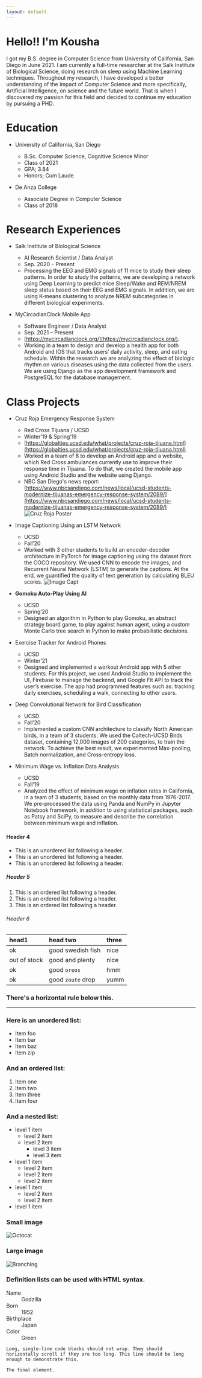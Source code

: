 ```yaml
---
layout: default
---
```


# Hello!! I'm Kousha

I got my B.S. degree in Computer Science from University of California, San Diego in June 2021. I am currently a full-time researcher at the Salk Institute of Biological Science, doing research on sleep using Machine Learning techniques. Throughout my research, I have developed a better understanding of the impact of Computer Science and more specifically, Artificial Intelligence, on science and the future world. That is when I discovered my passion for this field and decided to continue my education by pursuing a PHD. 


# Education

* University of California, San Diego
  * B.Sc. Computer Science, Cognitive Science Minor
  * Class of 2021
  * GPA; 3.84
  * Honors; Cum Laude

* De Anza College
  * Associate Degree in Computer Science
  * Class of 2018


# Research Experiences

* Salk Institute of Biological Science	
  * AI Research Scientist / Data Analyst
  * Sep. 2020 – Present	        
  * Processing the EEG and EMG signals of 11 mice to study their sleep patterns. In order to study the patterns, we are developing a network using Deep Learning to predict mice Sleep/Wake and REM/NREM sleep status based on their EEG and EMG signals. In addition, we are using K-means clustering to analyze NREM subcategories in different biological experiments. 

* MyCircadianClock Mobile App	   
  * Software Engineer / Data Analyst
  * Sep. 2021 – Present
  * [https://mycircadianclock.org/](https://mycircadianclock.org/).
  * Working in a team to design and develop a health app for both Android and IOS that tracks users’ daily activity, sleep, and eating schedule. Within the research we are analyzing the effect of biologic rhythm on various diseases using the data collected from the users. We are using Django as the app development framework and PostgreSQL for the database management.


# Class Projects

* Cruz Roja Emergency Response System 
  * Red Cross Tijuana / UCSD
  * Winter’19 & Spring’19
  * [https://globalties.ucsd.edu/what/projects/cruz-roja-tijuana.html](https://globalties.ucsd.edu/what/projects/cruz-roja-tijuana.html)
  * Worked in a team of 8 to develop an Android app and a website, which Red Cross ambulances currently use to improve their response time in Tijuana. To do that, we created the mobile app using Android Studio and the website using Django.
  * NBC San Diego's news report: [https://www.nbcsandiego.com/news/local/ucsd-students-modernize-tijuanas-emergency-response-system/2089/](https://www.nbcsandiego.com/news/local/ucsd-students-modernize-tijuanas-emergency-response-system/2089/) 
![Cruz Roja Poster](cruz_roja_poster.png)

* Image Captioning Using an LSTM Network 
  * UCSD
  * Fall’20
  * Worked with 3 other students to build an encoder-decoder architecture in PyTorch for image captioning using the dataset from the COCO repository. We used CNN to encode the images, and Recurrent Neural Network (LSTM) to generate the captions. At the end, we quantified the quality of text generation by calculating BLEU scores.
![Image Capt](image_capt.png)


* <b>Gomoku Auto-Play Using AI </b>
  * UCSD
  * Spring’20
  * Designed an algorithm in Python to play Gomoku, an abstract strategy board game, to play against human agent, using a custom Monte Carlo tree search in Python to make probabilistic decisions. 

* Exercise Tracker for Android Phones
  * UCSD
  * Winter’21
  * Designed and implemented a workout Android app with 5 other students. For this project, we used Android Studio to implement the UI, Firebase to manage the backend, and Google Fit API to track the user’s exercise. The app had programmed features such as: tracking daily exercises, scheduling a walk, connecting to other users.

* Deep Convolutional Network for Bird Classification
  * UCSD
  * Fall’20
  * Implemented a custom CNN architecture to classify North American birds, in a team of 3 students. We used the Caltech-UCSD Birds dataset, containing 12,000 images of 200 categories, to train the network. To achieve the best result, we experimented Max-pooling, Batch normalization, and Cross-entropy loss. 

* Minimum Wage vs. Inflation Data Analysis
  * UCSD	                
  * Fall’19
  * Analyzed the effect of minimum wage on inflation rates in California, in a team of 3 students, based on the monthly data from 1976-2017. We pre-processed the data using Panda and NumPy in Jupyter Notebook framework, in addition to using statistical packages, such as Patsy and SciPy, to measure and describe the correlation between minimum wage and inflation.  


#### Header 4

*   This is an unordered list following a header.
*   This is an unordered list following a header.
*   This is an unordered list following a header.

##### Header 5

1.  This is an ordered list following a header.
2.  This is an ordered list following a header.
3.  This is an ordered list following a header.

###### Header 6

| head1        | head two          | three |
|:-------------|:------------------|:------|
| ok           | good swedish fish | nice  |
| out of stock | good and plenty   | nice  |
| ok           | good `oreos`      | hmm   |
| ok           | good `zoute` drop | yumm  |

### There's a horizontal rule below this.

* * *

### Here is an unordered list:

*   Item foo
*   Item bar
*   Item baz
*   Item zip

### And an ordered list:

1.  Item one
1.  Item two
1.  Item three
1.  Item four

### And a nested list:

- level 1 item
  - level 2 item
  - level 2 item
    - level 3 item
    - level 3 item
- level 1 item
  - level 2 item
  - level 2 item
  - level 2 item
- level 1 item
  - level 2 item
  - level 2 item
- level 1 item

### Small image

![Octocat](https://github.githubassets.com/images/icons/emoji/octocat.png)

### Large image

![Branching](https://guides.github.com/activities/hello-world/branching.png)


### Definition lists can be used with HTML syntax.

<dl>
<dt>Name</dt>
<dd>Godzilla</dd>
<dt>Born</dt>
<dd>1952</dd>
<dt>Birthplace</dt>
<dd>Japan</dd>
<dt>Color</dt>
<dd>Green</dd>
</dl>

```
Long, single-line code blocks should not wrap. They should horizontally scroll if they are too long. This line should be long enough to demonstrate this.
```

```
The final element.
```
